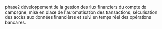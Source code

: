 phase2 développement de la gestion des flux financiers du compte de campagne, mise en place de l'automatisation des transactions, sécurisation des accès aux données financières et suivi en temps réel des opérations bancaires.
